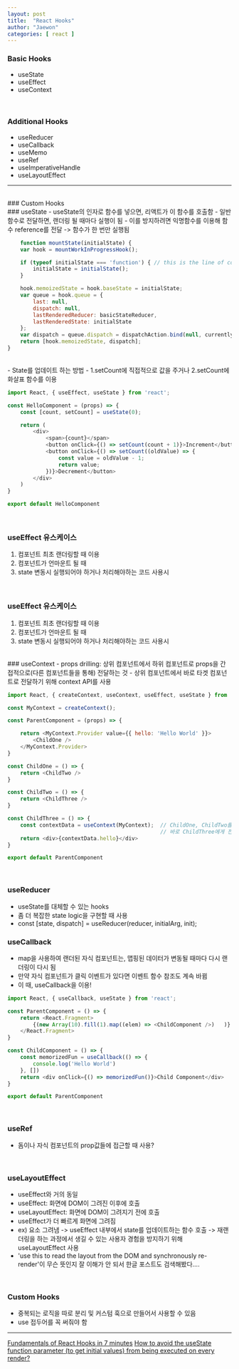 ```yaml
---
layout: post
title:  "React Hooks"
author: "Jaewon"
categories: [ react ]
---
```


### Basic Hooks 
- useState
- useEffect
- useContext
<br>

### Additional Hooks
- useReducer
- useCallback
- useMemo
- useRef
- useImperativeHandle
- useLayoutEffect

<hr>

<br>
### Custom Hooks 

<br>
### useState
- useState의 인자로 함수를 넣으면, 리액트가 이 함수를 호출함
- 일반 함수로 전달하면, 랜더링 될 때마다 실행이 됨
- 이를 방지하려면 익명함수를 이용해 함수 reference를 전달 -> 함수가 한 번만 실행됨

```javascript
    function mountState(initialState) {
    var hook = mountWorkInProgressHook();

    if (typeof initialState === 'function') { // this is the line of code what we are looking 
        initialState = initialState();
    }

    hook.memoizedState = hook.baseState = initialState;
    var queue = hook.queue = {
        last: null,
        dispatch: null,
        lastRenderedReducer: basicStateReducer,
        lastRenderedState: initialState
    };
    var dispatch = queue.dispatch = dispatchAction.bind(null, currentlyRenderingFiber$1, queue);
    return [hook.memoizedState, dispatch];
}
```
<br/>
- State를 업데이트 하는 방법
- 1.setCount에 직접적으로 값을 주거나 2.setCount에 화살표 함수를 이용

```javascript
import React, { useEffect, useState } from 'react';

const HelloComponent = (props) => {
    const [count, setCount] = useState(0);

    return (
        <div>
            <span>{count}</span>
            <button onClick={() => setCount(count + 1)}>Increment</button>
            <button onClick={() => setCount((oldValue) => {
                const value = oldValue - 1;
                return value;
            })}>Decrement</button>
        </div>
    )
}

export default HelloComponent
```

<br>

### useEffect 유스케이스
1. 컴포넌트 최초 랜더링할 때 이용
2. 컴포넌트가 언마운트 될 때
3. state 변동시 실행되어야 하거나 처리해야하는 코드 사용시

<br>

### useEffect 유스케이스
1. 컴포넌트 최초 랜더링할 때 이용
2. 컴포넌트가 언마운트 될 때
3. state 변동시 실행되어야 하거나 처리해야하는 코드 사용시

<br>
### useContext
- props drilling: 상위 컴포넌트에서 하위 컴포넌트로 props을 간접적으로(다른 컴포넌트들을 통해) 전달하는 것
- 상위 컴포넌트에서 바로 타겟 컴포넌트로 전달하기 위해 context API를 사용

```javascript
import React, { createContext, useContext, useEffect, useState } from 'react';

const MyContext = createContext();

const ParentComponent = (props) => {

    return <MyContext.Provider value={{ hello: 'Hello World' }}>
        <ChildOne />
    </MyContext.Provider>
}

const ChildOne = () => {
    return <ChildTwo />
}

const ChildTwo = () => {
    return <ChildThree />
}

const ChildThree = () => {
    const contextData = useContext(MyContext);  // ChildOne, ChildTwo를 거치지 않고
                                                // 바로 ChildThree에게 전달
    return <div>{contextData.hello}</div>
}

export default ParentComponent
```
<br/>


### useReducer
- useState를 대체할 수 있는 hooks
- 좀 더 복잡한 state logic을 구현할 때 사용
- const [state, dispatch] = useReducer(reducer, initialArg, init);

### useCallback
- map을 사용하여 랜더된 자식 컴포넌트는, 맵핑된 데이터가 변동될 때마다 다시 랜더링이 다시 됨
- 만약 자식 컴포넌트가 클릭 이벤트가 있다면 이벤트 함수 참조도 계속 바뀜
- 이 때, useCallback을 이용!

```javascript
import React, { useCallback, useState } from 'react';

const ParentComponent = () => { 
    return <React.Fragment>
        {(new Array(10).fill(1).map((elem) => <ChildComponent />)   )}
    </React.Fragment>
}

const ChildComponent = () => {
    const memorizedFun = useCallback(() => {
        console.log('Hello World')
    }, [])
    return <div onClick={() => memorizedFun()}>Child Component</div>
}

export default ParentComponent
```

<br/>

### useRef
- 돔이나 자식 컴포넌트의 prop값들에 접근할 때 사용?

<br/>

### useLayoutEffect
- useEffect와 거의 동일
- useEffect: 화면에 DOM이 그려진 이후에 호출 
- useLayoutEffect: 화면에 DOM이 그려지기 전에 호출
- useEffect가 더 빠르게 화면에 그려짐
- ex) 요소 그려냄 -> useEffect 내부에서 state를 업데이트하는 함수 호출 -> 재랜더링을 하는 과정에서 생길 수 있는 사용자 경험을 방지하기 위해 useLayoutEffect 사용
- 'use this to read the layout from the DOM and synchronously re-render'이 무슨 뜻인지 잘 이해가 안 되서 한글 포스트도 검색해봤다....

<br/>

### Custom Hooks
- 중복되는 로직을 따로 분리 및 커스텀 훅으로 만들어서 사용할 수 있음
- use 접두어를 꼭 써줘야 함

_________________

[Fundamentals of React Hooks in 7 minutes](https://javascript.plainenglish.io/fundamentals-of-react-hooks-in-6-minutes-by-bytecode-pandit-656e5a38f57)
[How to avoid the useState function parameter (to get initial values) from being executed on every render?](https://stackoverflow.com/questions/58096155/how-to-avoid-the-usestate-function-parameter-to-get-initial-values-from-being)
